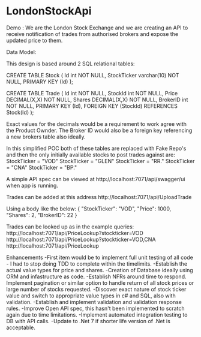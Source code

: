 # LondonStockApi
Demo : We are the London Stock Exchange and we are creating an API to receive notification of trades from authorised brokers and expose the updated price to them.

Data Model:

This design is based around 2 SQL relational tables:

CREATE TABLE Stock (
    Id int NOT NULL,
    StockTicker varchar(10) NOT NULL,
    PRIMARY KEY (Id)
);

CREATE TABLE Trade (
    Id int NOT NULL,
    StockId int NOT NULL,
    Price DECIMAL(X,X) NOT NULL,
    Shares DECIMAL(X,X) NOT NULL,
    BrokerID int NOT NULL,
    PRIMARY KEY (Id),
    FOREIGN KEY (StockId) REFERENCES Stock(Id)
);

Exact values for the decimals would be a requirement to work agree with the Product Ownder.
The Broker ID would also be a foreign key referencing a new brokers table also ideally.

In this simplified POC both of these tables are replaced with Fake Repo's and then the only initially available stocks to post trades against are:
StockTicker = "VOD"
StockTicker = "GLEN"
StockTicker = "RR."
StockTicker = "CNA"
StockTicker = "BP."

A simple API spec can be viewed at http://localhost:7071/api/swagger/ui when app is running.

Trades can be added at this address http://localhost:7071/api/UploadTrade

Using a body like the below:
{
    "StockTicker": "VOD",
    "Price": 1000,
    "Shares": 2,
    "BrokerID": 22
}

Trades can be looked up as in the example queries:
http://localhost:7071/api/PriceLookup?stockticker=VOD
http://localhost:7071/api/PriceLookup?stockticker=VOD,CNA
http://localhost:7071/api/PriceLookup

Enhancements
-First item would be to implement full unit testing of all code - I had to stop doing TDD to complete within the timelimits.
-Establish the actual value types for price and shares.
-Creation of Database ideally using ORM and infastructure as code.
-Establish NFRs around time to respond. Implement pagination or similar option to handle return of all stock prices or large number of stocks requested.
-Discover exact nature of stock ticker value and switch to appropriate value types in c# and SQL, also with validation.
-Establish and implement validation and validation response rules.
-Improve Open API spec, this hasn't been implemented to scratch again due to time limitations.
-Implement automated integration testing to DB with API calls.
-Update to .Net 7 if shorter life version of .Net is acceptable.
